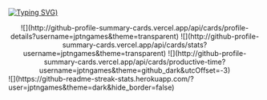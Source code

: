 [![Typing SVG](https://readme-typing-svg.herokuapp.com?font=Fira+Code&pause=1000&color=39FF14&center=true&random=true&width=435&lines=Hello+%F0%9F%91%8B;My+name+is+Jo%C3%A3o+Pedro+(jptn_games);I'm+14+years+old;I'm+from+Brazil;I'm+studying+Python+and+JavaScript;Be+welcome+%3A))](https://git.io/typing-svg)

<div align="center">
![](http://github-profile-summary-cards.vercel.app/api/cards/profile-details?username=jptngames&theme=transparent)
![](http://github-profile-summary-cards.vercel.app/api/cards/stats?username=jptngames&theme=transparent)
![](http://github-profile-summary-cards.vercel.app/api/cards/productive-time?username=jptngames&theme=github_dark&utcOffset=-3)
</div>
![](https://github-readme-streak-stats.herokuapp.com/?user=jptngames&theme=dark&hide_border=false)<br/>